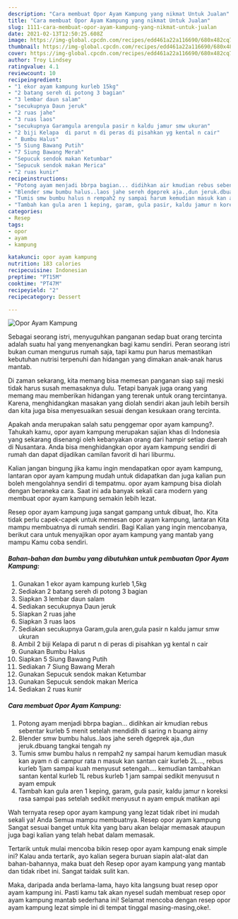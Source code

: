 ```yaml
---
description: "Cara membuat Opor Ayam Kampung yang nikmat Untuk Jualan"
title: "Cara membuat Opor Ayam Kampung yang nikmat Untuk Jualan"
slug: 1111-cara-membuat-opor-ayam-kampung-yang-nikmat-untuk-jualan
date: 2021-02-13T12:50:25.608Z
image: https://img-global.cpcdn.com/recipes/edd461a22a116690/680x482cq70/opor-ayam-kampung-foto-resep-utama.jpg
thumbnail: https://img-global.cpcdn.com/recipes/edd461a22a116690/680x482cq70/opor-ayam-kampung-foto-resep-utama.jpg
cover: https://img-global.cpcdn.com/recipes/edd461a22a116690/680x482cq70/opor-ayam-kampung-foto-resep-utama.jpg
author: Troy Lindsey
ratingvalue: 4.1
reviewcount: 10
recipeingredient:
- "1 ekor ayam kampung kurleb 15kg"
- "2 batang sereh di potong 3 bagian"
- "3 lembar daun salam"
- "secukupnya Daun jeruk"
- "2 ruas jahe"
- "3 ruas laos"
- "secukupnya Garamgula arengula pasir n kaldu jamur smw ukuran"
- "2 biji Kelapa  di parut n di peras di pisahkan yg kental n cair"
- " Bumbu Halus"
- "5 Siung Bawang Putih"
- "7 Siung Bawang Merah"
- "Sepucuk sendok makan Ketumbar"
- "Sepucuk sendok makan Merica"
- "2 ruas kunir"
recipeinstructions:
- "Potong ayam menjadi bbrpa bagian... didihkan air kmudian rebus sebentar kurleb 5 menit setelah mendidih di saring n buang airny"
- "Blender smw bumbu halus..laos jahe sereh dgeprek aja.,dun jeruk.dbuang tangkai tengah ny"
- "Tumis smw bumbu halus n rempah2 ny sampai harum kemudian masuk kan ayam n di campur rata n masuk kan santan cair kurleb 2L..., rebus kurleb 1jam sampai kuah menyusut setengah.... kemudian tambahkan santan kental kurleb 1L rebus kurleb 1 jam sampai sedikit menyusut n ayam empuk"
- "Tambah kan gula aren 1 keping, garam, gula pasir, kaldu jamur n koreksi rasa sampai pas setelah sedikit menyusut n ayam empuk matikan api"
categories:
- Resep
tags:
- opor
- ayam
- kampung

katakunci: opor ayam kampung 
nutrition: 183 calories
recipecuisine: Indonesian
preptime: "PT15M"
cooktime: "PT47M"
recipeyield: "2"
recipecategory: Dessert

---
```



![Opor Ayam Kampung](https://img-global.cpcdn.com/recipes/edd461a22a116690/680x482cq70/opor-ayam-kampung-foto-resep-utama.jpg)

Sebagai seorang istri, menyuguhkan panganan sedap buat orang tercinta adalah suatu hal yang menyenangkan bagi kamu sendiri. Peran seorang istri bukan cuman mengurus rumah saja, tapi kamu pun harus memastikan kebutuhan nutrisi terpenuhi dan hidangan yang dimakan anak-anak harus mantab.

Di zaman  sekarang, kita memang bisa memesan panganan siap saji meski tidak harus susah memasaknya dulu. Tetapi banyak juga orang yang memang mau memberikan hidangan yang terenak untuk orang tercintanya. Karena, menghidangkan masakan yang diolah sendiri akan jauh lebih bersih dan kita juga bisa menyesuaikan sesuai dengan kesukaan orang tercinta. 



Apakah anda merupakan salah satu penggemar opor ayam kampung?. Tahukah kamu, opor ayam kampung merupakan sajian khas di Indonesia yang sekarang disenangi oleh kebanyakan orang dari hampir setiap daerah di Nusantara. Anda bisa menghidangkan opor ayam kampung sendiri di rumah dan dapat dijadikan camilan favorit di hari liburmu.

Kalian jangan bingung jika kamu ingin mendapatkan opor ayam kampung, lantaran opor ayam kampung mudah untuk didapatkan dan juga kalian pun boleh mengolahnya sendiri di tempatmu. opor ayam kampung bisa diolah dengan beraneka cara. Saat ini ada banyak sekali cara modern yang membuat opor ayam kampung semakin lebih lezat.

Resep opor ayam kampung juga sangat gampang untuk dibuat, lho. Kita tidak perlu capek-capek untuk memesan opor ayam kampung, lantaran Kita mampu membuatnya di rumah sendiri. Bagi Kalian yang ingin mencobanya, berikut cara untuk menyajikan opor ayam kampung yang mantab yang mampu Kamu coba sendiri.

<!--inarticleads1-->

##### Bahan-bahan dan bumbu yang dibutuhkan untuk pembuatan Opor Ayam Kampung:

1. Gunakan 1 ekor ayam kampung kurleb 1,5kg
1. Sediakan 2 batang sereh di potong 3 bagian
1. Siapkan 3 lembar daun salam
1. Sediakan secukupnya Daun jeruk
1. Siapkan 2 ruas jahe
1. Siapkan 3 ruas laos
1. Sediakan secukupnya Garam,gula aren,gula pasir n kaldu jamur smw ukuran
1. Ambil 2 biji Kelapa  di parut n di peras di pisahkan yg kental n cair
1. Gunakan  Bumbu Halus
1. Siapkan 5 Siung Bawang Putih
1. Sediakan 7 Siung Bawang Merah
1. Gunakan Sepucuk sendok makan Ketumbar
1. Gunakan Sepucuk sendok makan Merica
1. Sediakan 2 ruas kunir




<!--inarticleads2-->

##### Cara membuat Opor Ayam Kampung:

1. Potong ayam menjadi bbrpa bagian... didihkan air kmudian rebus sebentar kurleb 5 menit setelah mendidih di saring n buang airny
1. Blender smw bumbu halus..laos jahe sereh dgeprek aja.,dun jeruk.dbuang tangkai tengah ny
1. Tumis smw bumbu halus n rempah2 ny sampai harum kemudian masuk kan ayam n di campur rata n masuk kan santan cair kurleb 2L..., rebus kurleb 1jam sampai kuah menyusut setengah.... kemudian tambahkan santan kental kurleb 1L rebus kurleb 1 jam sampai sedikit menyusut n ayam empuk
1. Tambah kan gula aren 1 keping, garam, gula pasir, kaldu jamur n koreksi rasa sampai pas setelah sedikit menyusut n ayam empuk matikan api




Wah ternyata resep opor ayam kampung yang lezat tidak ribet ini mudah sekali ya! Anda Semua mampu membuatnya. Resep opor ayam kampung Sangat sesuai banget untuk kita yang baru akan belajar memasak ataupun juga bagi kalian yang telah hebat dalam memasak.

Tertarik untuk mulai mencoba bikin resep opor ayam kampung enak simple ini? Kalau anda tertarik, ayo kalian segera buruan siapin alat-alat dan bahan-bahannya, maka buat deh Resep opor ayam kampung yang mantab dan tidak ribet ini. Sangat taidak sulit kan. 

Maka, daripada anda berlama-lama, hayo kita langsung buat resep opor ayam kampung ini. Pasti kamu tak akan nyesel sudah membuat resep opor ayam kampung mantab sederhana ini! Selamat mencoba dengan resep opor ayam kampung lezat simple ini di tempat tinggal masing-masing,oke!.

